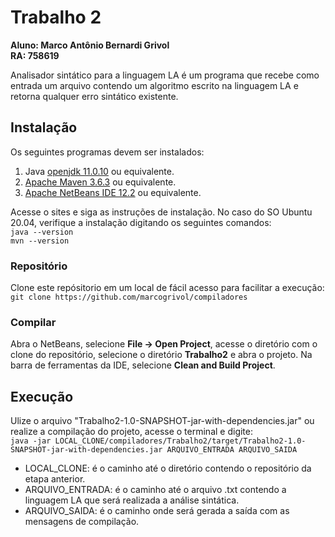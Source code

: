# Trabalho 2
**Aluno: Marco Antônio Bernardi Grivol**\
**RA: 758619**

Analisador sintático para a linguagem LA é um programa que recebe como entrada um arquivo contendo um algoritmo escrito na linguagem LA e retorna qualquer erro sintático existente.

## Instalação
Os seguintes programas devem ser instalados:
1. Java [openjdk 11.0.10](https://openjdk.java.net/) ou equivalente.
2. [Apache Maven 3.6.3](https://maven.apache.org/) ou equivalente.
3. [Apache NetBeans IDE 12.2](https://netbeans.apache.org/) ou equivalente.

Acesse o sites e siga as instruções de instalação. No caso do SO Ubuntu 20.04, verifique a instalação digitando os seguintes comandos:\
``
java --version
``\
``
mvn --version
``
### Repositório
Clone este repósitorio em um local de fácil acesso para facilitar a execução: ``git clone https://github.com/marcogrivol/compiladores``

### Compilar
Abra o NetBeans, selecione **File → Open Project**, acesse o diretório com o clone do repositório, selecione o diretório **Trabalho2** e abra o projeto.
Na barra de ferramentas da IDE, selecione **Clean and Build Project**.

## Execução
Ulize o arquivo "Trabalho2-1.0-SNAPSHOT-jar-with-dependencies.jar" ou realize a compilação do projeto, acesse o terminal e digite: \
``java -jar LOCAL_CLONE/compiladores/Trabalho2/target/Trabalho2-1.0-SNAPSHOT-jar-with-dependencies.jar ARQUIVO_ENTRADA ARQUIVO_SAIDA``
* LOCAL_CLONE: é o caminho até o diretório contendo o repositório da etapa anterior.
* ARQUIVO_ENTRADA: é o caminho até o arquivo .txt contendo a linguagem LA que será realizada a análise sintática.
* ARQUIVO_SAIDA: é o caminho onde será gerada a saída com as mensagens de compilação.
